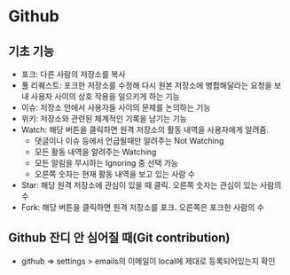 # Github

## 기초 기능

* 포크: 다른 사람의 저장소를 복사
* 풀 리퀘스트: 포크한 저장소를 수정해 다시 원본 저장소에 병합해달라는 요청을 보내 사용자 사이의 상호 작용을 일으키게 하는 기능
* 이슈: 저장소 안에서 사용자들 사이의 문제를 논의하는 기능
* 위키: 저장소와 관련된 체계적인 기록을 남기는 기능
* Watch: 해당 버튼을 클릭하면 원격 저장소의 활동 내역을 사용자에게 알려줌.
  * 댓글이나 이슈 등에서 언급될때만 알려주는 Not Watching
  * 모든 활동 내역을 알려주는 Watching
  * 모든 알림을 무시하는 Ignoring 중 선택 가능
  * 오른쪽 숫자는 현재 활동 내역을 보고 있는 사람 수
* Star: 해당 원격 저장소에 관심이 있을 때 클릭. 오른쪽 숫자는 관심이 있는 사람의 수
* Fork: 해당 버튼을 클릭하면 원격 저장소를 포크. 오른쪽은 포크한 사람의 수



## Github 잔디 안 심어질 때(Git contribution)

* github => settings > emails의 이메일이 local에 제대로 등록되어있는지 확인

